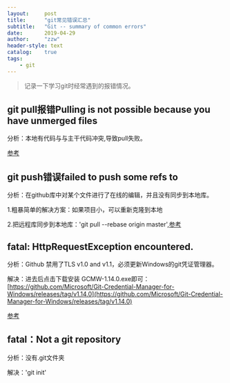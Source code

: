 ```yaml
---
layout:     post
title:      "git常见错误汇总"
subtitle:   "Git -- summary of common errors"
date:       2019-04-29 
author:     "zzw"
header-style: text
catalog:    true
tags:
    - git
---
```



> 记录一下学习git时经常遇到的报错情况。


## git pull报错Pulling is not possible because you have unmerged files

分析：本地有代码与与主干代码冲突,导致pull失败。

[参考](https://blog.csdn.net/yyx3214/article/details/81261733)


## git push错误failed to push some refs to

分析：在github库中对某个文件进行了在线的编辑，并且没有同步到本地库。

1.粗暴简单的解决方案：如果项目小，可以重新克隆到本地

2.把远程库同步到本地库：'git pull --rebase origin master',[参考](https://blog.csdn.net/rocling/article/details/82956402)


## fatal: HttpRequestException encountered.

分析：Github 禁用了TLS v1.0 and v1.1，必须更新Windows的git凭证管理器。

解决：进去后点击下载安装 GCMW-1.14.0.exe即可：[https://github.com/Microsoft/Git-Credential-Manager-for-Windows/releases/tag/v1.14.0](https://github.com/Microsoft/Git-Credential-Manager-for-Windows/releases/tag/v1.14.0)

[参考](https://blog.csdn.net/zy20120580223/article/details/79618880)

## fatal：Not a git repository

分析：没有.git文件夹

解决：'git init'
